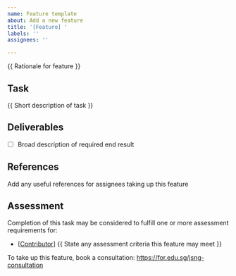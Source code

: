 ```yaml
---
name: Feature template
about: Add a new feature
title: '[Feature] '
labels: ''
assignees: ''

---
```


{{ Rationale for feature }}

## Task

{{ Short description of task }}

## Deliverables

- [ ] Broad description of required end result

## References

Add any useful references for assignees taking up this feature

## Assessment

Completion of this task may be considered to fulfill one or more assessment requirements for:

- [[Contributor](https://nyjc-computing.github.io/nanyang-system-developers/contributors/)] {{ State any assessment criteria this feature may meet }}

To take up this feature, book a consultation: https://for.edu.sg/jsng-consultation
